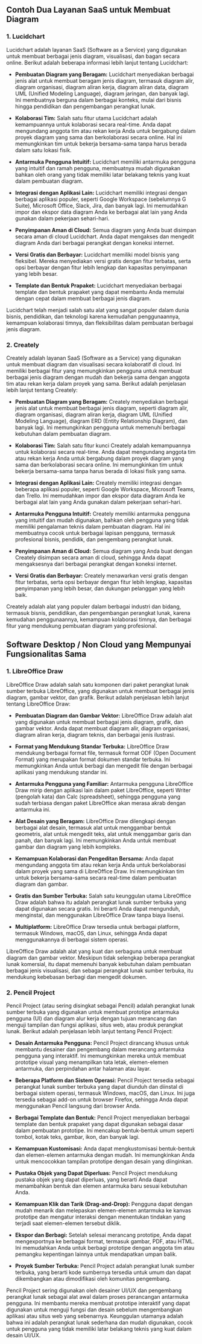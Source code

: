 ## Contoh Dua Layanan SaaS untuk Membuat Diagram
### 1. Lucidchart
Lucidchart adalah layanan SaaS (Software as a Service) yang digunakan untuk membuat berbagai jenis diagram, visualisasi, dan bagan secara online. Berikut adalah beberapa informasi lebih lanjut tentang Lucidchart:

- **Pembuatan Diagram yang Beragam:** Lucidchart menyediakan berbagai jenis alat untuk membuat beragam jenis diagram, termasuk diagram alir, diagram organisasi, diagram aliran kerja, diagram aliran data, diagram UML (Unified Modeling Language), diagram jaringan, dan banyak lagi. Ini membuatnya berguna dalam berbagai konteks, mulai dari bisnis hingga pendidikan dan pengembangan perangkat lunak.

- **Kolaborasi Tim:** Salah satu fitur utama Lucidchart adalah kemampuannya untuk kolaborasi secara real-time. Anda dapat mengundang anggota tim atau rekan kerja Anda untuk bergabung dalam proyek diagram yang sama dan berkolaborasi secara online. Hal ini memungkinkan tim untuk bekerja bersama-sama tanpa harus berada dalam satu lokasi fisik.

- **Antarmuka Pengguna Intuitif:** Lucidchart memiliki antarmuka pengguna yang intuitif dan ramah pengguna, membuatnya mudah digunakan bahkan oleh orang yang tidak memiliki latar belakang teknis yang kuat dalam pembuatan diagram.

- **Integrasi dengan Aplikasi Lain:** Lucidchart memiliki integrasi dengan berbagai aplikasi populer, seperti Google Workspace (sebelumnya G Suite), Microsoft Office, Slack, Jira, dan banyak lagi. Ini memudahkan impor dan ekspor data diagram Anda ke berbagai alat lain yang Anda gunakan dalam pekerjaan sehari-hari.

- **Penyimpanan Aman di Cloud:** Semua diagram yang Anda buat disimpan secara aman di cloud Lucidchart. Anda dapat mengakses dan mengedit diagram Anda dari berbagai perangkat dengan koneksi internet.

- **Versi Gratis dan Berbayar:** Lucidchart memiliki model bisnis yang fleksibel. Mereka menyediakan versi gratis dengan fitur terbatas, serta opsi berbayar dengan fitur lebih lengkap dan kapasitas penyimpanan yang lebih besar.

- **Template dan Bentuk Prapaket:** Lucidchart menyediakan berbagai template dan bentuk prapaket yang dapat membantu Anda memulai dengan cepat dalam membuat berbagai jenis diagram.

Lucidchart telah menjadi salah satu alat yang sangat populer dalam dunia bisnis, pendidikan, dan teknologi karena kemudahan penggunaannya, kemampuan kolaborasi timnya, dan fleksibilitas dalam pembuatan berbagai jenis diagram.
### 2. Creately
Creately adalah layanan SaaS (Software as a Service) yang digunakan untuk membuat diagram dan visualisasi secara kolaboratif di cloud. Ini memiliki berbagai fitur yang memungkinkan pengguna untuk membuat berbagai jenis diagram dengan mudah dan bekerja sama dengan anggota tim atau rekan kerja dalam proyek yang sama. Berikut adalah penjelasan lebih lanjut tentang Creately:

- **Pembuatan Diagram yang Beragam:** Creately menyediakan berbagai jenis alat untuk membuat berbagai jenis diagram, seperti diagram alir, diagram organisasi, diagram aliran kerja, diagram UML (Unified Modeling Language), diagram ERD (Entity Relationship Diagram), dan banyak lagi. Ini memungkinkan pengguna untuk memenuhi berbagai kebutuhan dalam pembuatan diagram.

- **Kolaborasi Tim:** Salah satu fitur kunci Creately adalah kemampuannya untuk kolaborasi secara real-time. Anda dapat mengundang anggota tim atau rekan kerja Anda untuk bergabung dalam proyek diagram yang sama dan berkolaborasi secara online. Ini memungkinkan tim untuk bekerja bersama-sama tanpa harus berada di lokasi fisik yang sama.

- **Integrasi dengan Aplikasi Lain:** Creately memiliki integrasi dengan beberapa aplikasi populer, seperti Google Workspace, Microsoft Teams, dan Trello. Ini memudahkan impor dan ekspor data diagram Anda ke berbagai alat lain yang Anda gunakan dalam pekerjaan sehari-hari.

- **Antarmuka Pengguna Intuitif:** Creately memiliki antarmuka pengguna yang intuitif dan mudah digunakan, bahkan oleh pengguna yang tidak memiliki pengalaman teknis dalam pembuatan diagram. Hal ini membuatnya cocok untuk berbagai lapisan pengguna, termasuk profesional bisnis, pendidik, dan pengembang perangkat lunak.

- **Penyimpanan Aman di Cloud:** Semua diagram yang Anda buat dengan Creately disimpan secara aman di cloud, sehingga Anda dapat mengaksesnya dari berbagai perangkat dengan koneksi internet.

- **Versi Gratis dan Berbayar:** Creately menawarkan versi gratis dengan fitur terbatas, serta opsi berbayar dengan fitur lebih lengkap, kapasitas penyimpanan yang lebih besar, dan dukungan pelanggan yang lebih baik.

Creately adalah alat yang populer dalam berbagai industri dan bidang, termasuk bisnis, pendidikan, dan pengembangan perangkat lunak, karena kemudahan penggunaannya, kemampuan kolaborasi timnya, dan berbagai fitur yang mendukung pembuatan diagram yang profesional.
## Software Desktop / Non Cloud yang Mempunyai Fungsionalitas Sama
### 1. LibreOffice Draw
LibreOffice Draw adalah salah satu komponen dari paket perangkat lunak sumber terbuka LibreOffice, yang digunakan untuk membuat berbagai jenis diagram, gambar vektor, dan grafik. Berikut adalah penjelasan lebih lanjut tentang LibreOffice Draw:

- **Pembuatan Diagram dan Gambar Vektor:** LibreOffice Draw adalah alat yang digunakan untuk membuat berbagai jenis diagram, grafik, dan gambar vektor. Anda dapat membuat diagram alir, diagram organisasi, diagram aliran kerja, diagram teknis, dan berbagai jenis ilustrasi.

- **Format yang Mendukung Standar Terbuka:** LibreOffice Draw mendukung berbagai format file, termasuk format ODF (Open Document Format) yang merupakan format dokumen standar terbuka. Ini memungkinkan Anda untuk berbagi dan mengedit file dengan berbagai aplikasi yang mendukung standar ini.

- **Antarmuka Pengguna yang Familiar:** Antarmuka pengguna LibreOffice Draw mirip dengan aplikasi lain dalam paket LibreOffice, seperti Writer (pengolah kata) dan Calc (spreadsheet), sehingga pengguna yang sudah terbiasa dengan paket LibreOffice akan merasa akrab dengan antarmuka ini.

- **Alat Desain yang Beragam:** LibreOffice Draw dilengkapi dengan berbagai alat desain, termasuk alat untuk menggambar bentuk geometris, alat untuk mengedit teks, alat untuk menggambar garis dan panah, dan banyak lagi. Ini memungkinkan Anda untuk membuat gambar dan diagram yang lebih kompleks.

- **Kemampuan Kolaborasi dan Pengeditan Bersama:** Anda dapat mengundang anggota tim atau rekan kerja Anda untuk berkolaborasi dalam proyek yang sama di LibreOffice Draw. Ini memungkinkan tim untuk bekerja bersama-sama secara real-time dalam pembuatan diagram dan gambar.

- **Gratis dan Sumber Terbuka:** Salah satu keunggulan utama LibreOffice Draw adalah bahwa itu adalah perangkat lunak sumber terbuka yang dapat digunakan secara gratis. Ini berarti Anda dapat mengunduh, menginstal, dan menggunakan LibreOffice Draw tanpa biaya lisensi.

- **Multiplatform:** LibreOffice Draw tersedia untuk berbagai platform, termasuk Windows, macOS, dan Linux, sehingga Anda dapat menggunakannya di berbagai sistem operasi.

LibreOffice Draw adalah alat yang kuat dan serbaguna untuk membuat diagram dan gambar vektor. Meskipun tidak selengkap beberapa perangkat lunak komersial, itu dapat memenuhi banyak kebutuhan dalam pembuatan berbagai jenis visualisasi, dan sebagai perangkat lunak sumber terbuka, itu mendukung kebebasan berbagi dan mengedit dokumen.
### 2. Pencil Project
Pencil Project (atau sering disingkat sebagai Pencil) adalah perangkat lunak sumber terbuka yang digunakan untuk membuat prototipe antarmuka pengguna (UI) dan diagram alur kerja dengan tujuan merancang dan menguji tampilan dan fungsi aplikasi, situs web, atau produk perangkat lunak. Berikut adalah penjelasan lebih lanjut tentang Pencil Project:

- **Desain Antarmuka Pengguna:** Pencil Project dirancang khusus untuk membantu desainer dan pengembang dalam merancang antarmuka pengguna yang interaktif. Ini memungkinkan mereka untuk membuat prototipe visual yang menampilkan tata letak, elemen-elemen antarmuka, dan perpindahan antar halaman atau layar.

- **Beberapa Platform dan Sistem Operasi:** Pencil Project tersedia sebagai perangkat lunak sumber terbuka yang dapat diunduh dan diinstal di berbagai sistem operasi, termasuk Windows, macOS, dan Linux. Ini juga tersedia sebagai add-on untuk browser Firefox, sehingga Anda dapat menggunakan Pencil langsung dari browser Anda.

- **Berbagai Template dan Bentuk:** Pencil Project menyediakan berbagai template dan bentuk prapaket yang dapat digunakan sebagai dasar dalam pembuatan prototipe. Ini mencakup bentuk-bentuk umum seperti tombol, kotak teks, gambar, ikon, dan banyak lagi.

- **Kemampuan Kustomisasi:** Anda dapat mengkustomisasi bentuk-bentuk dan elemen-elemen antarmuka dengan mudah. Ini memungkinkan Anda untuk mencocokkan tampilan prototipe dengan desain yang diinginkan.

- **Pustaka Objek yang Dapat Diperluas:** Pencil Project mendukung pustaka objek yang dapat diperluas, yang berarti Anda dapat menambahkan bentuk dan elemen antarmuka baru sesuai kebutuhan Anda.

- **Kemampuan Klik dan Tarik (Drag-and-Drop):** Pengguna dapat dengan mudah menarik dan melepaskan elemen-elemen antarmuka ke kanvas prototipe dan mengatur interaksi dengan menentukan tindakan yang terjadi saat elemen-elemen tersebut diklik.

- **Ekspor dan Berbagi:** Setelah selesai merancang prototipe, Anda dapat mengexportnya ke berbagai format, termasuk gambar, PDF, atau HTML. Ini memudahkan Anda untuk berbagi prototipe dengan anggota tim atau pemangku kepentingan lainnya untuk mendapatkan umpan balik.

- **Proyek Sumber Terbuka:** Pencil Project adalah perangkat lunak sumber terbuka, yang berarti kode sumbernya tersedia untuk umum dan dapat dikembangkan atau dimodifikasi oleh komunitas pengembang.

Pencil Project sering digunakan oleh desainer UI/UX dan pengembang perangkat lunak sebagai alat awal dalam proses perancangan antarmuka pengguna. Ini membantu mereka membuat prototipe interaktif yang dapat digunakan untuk menguji fungsi dan desain sebelum mengembangkan aplikasi atau situs web yang sebenarnya. Keunggulan utamanya adalah bahwa ini adalah perangkat lunak sederhana dan mudah digunakan, cocok untuk pengguna yang tidak memiliki latar belakang teknis yang kuat dalam desain UI/UX.